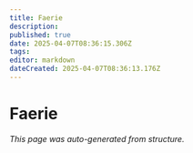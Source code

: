 ```yaml
---
title: Faerie
description: 
published: true
date: 2025-04-07T08:36:15.306Z
tags: 
editor: markdown
dateCreated: 2025-04-07T08:36:13.176Z
---
```


# Faerie

*This page was auto-generated from structure.*